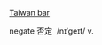 [Taiwan bar](https://www.youtube.com/watch?v=Kampei12fHo&ab_channel=TaiwanBar)

negate 否定  /nɪˈɡeɪt/ v.
